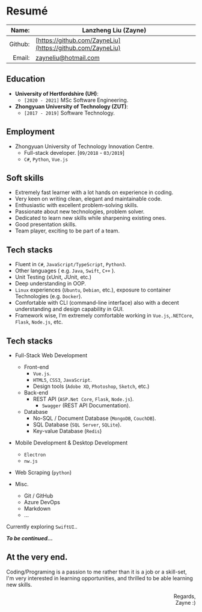 # Resumé  <!-- omit in toc -->

|   Name: | Lanzheng Liu (Zayne)                                       |
| ------: | ---------------------------------------------------------- |
| Github: | [https://github.com/ZayneLiu](https://github.com/ZayneLiu) |
|  Email: | zayneliu@hotmail.com                                       |

## Education
- __University of Hertfordshire (UH)__:
  - `[2020 - 2021]` MSc Software Engineering.
- __Zhongyuan University of Technology (ZUT)__:
  - `[2017 - 2019]` Software Technology.

## Employment
- Zhongyuan University of Technology Innovation Centre.
  - Full-stack developer. [`09/2018` - `03/2019`]
  - `C#`, `Python`, `Vue.js`

## Soft skills
- Extremely fast learner with a lot hands on experience in coding.
- Very keen on writing clean, elegant and maintainable code.
- Enthusiastic with excellent problem-solving skills.
- Passionate about new technologies, problem solver.
- Dedicated to learn new skills while sharpening existing ones.
- Good presentation skills.
- Team player, exciting to be part of a team.


## Tech stacks
- Fluent in `C#`, `JavaScript/TypeScript`, `Python3`.
- Other languages ( e.g. `Java`, `Swift`, `C++` ).
- Unit Testing (xUnit, JUnit, etc.)
- Deep understanding in OOP.
- `Linux` experiences (`Ubuntu`, `Debian`, etc.), exposure to container Technologies (e.g. `Docker`).
- Comfortable with CLI (command-line interface) also with a decent understanding and design capability in GUI.
- Framework wise, I'm extremely comfortable working in `Vue.js`,`.NETCore`, `Flask`, `Node.js`, etc.

## Tech stacks
- Full-Stack Web Development
  - Front-end
    - `Vue.js`.
    - `HTML5`, `CSS3`, `JavaScript`.
    - Design tools (`Adobe XD`, `Photoshop`, `Sketch`, etc.)
  - Back-end
    - REST API (`ASP.Net Core`, `Flask`, `Node.js`).
      - `Swagger` (REST API Documentation).
    <!-- - Exposure to `GraphQL`, `Deno`. -->
  - Database
    - No-SQL / Document Database (`MongoDB`, `CouchDB`).
    - SQL Database (`SQL Server`, `SQLite`).
    - Key-value Database (`Redis`)

- Mobile Development & Desktop Development
  <!-- - Exposure to `React Native` (TypeScript) -->
  <!-- - `Xamarin` (C#) -->
  - `Electron`
  - `nw.js`

- Web Scraping (`python`)

- Misc.
  - Git / GitHub
  - Azure DevOps
  - Markdown
  - ...


Currently exploring `SwiftUI`..

___To be continued...___


## At the very end.
Coding/Programing is a passion to me rather than it is a job or a skill-set, I'm very interested in learning opportunities, and thrilled to be able learning new skills.

<div style="text-align: end;" >
Regards,<br/>
Zayne :)
</div>
